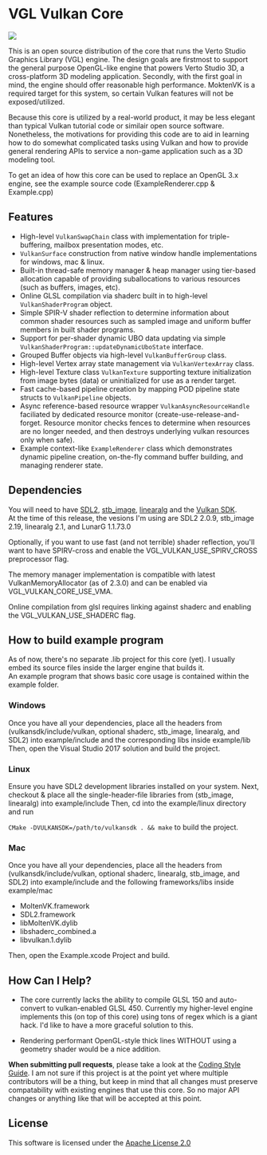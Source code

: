 # VGL Vulkan Core

![](https://vertostudio.com/img/vkcore_thumb.png)

This is an open source distribution of the core that runs the Verto Studio Graphics Library (VGL) engine.
The design goals are firstmost to support the general purpose OpenGL-like engine that powers Verto Studio 3D, a cross-platform 3D modeling application.
Secondly, with the first goal in mind, the engine should offer reasonable high performance.  MoktenVK is a required target for this system, so certain Vulkan features will not be exposed/utilized.

Because this core is utilized by a real-world product, it may be less elegant than typical Vulkan tutorial code
or similair open source software.  Nonetheless, the motivations for providing this code are to aid in learning how to do
somewhat complicated tasks using Vulkan and how to provide general rendering APIs to service a non-game application such as 
a 3D modeling tool.

To get an idea of how this core can be used to replace an OpenGL 3.x engine, see the example source code (ExampleRenderer.cpp & Example.cpp)

## Features

- High-level `VulkanSwapChain` class with implementation for triple-buffering, mailbox presentation modes, etc.
- `VulkanSurface` construction from native window handle implementations for windows, mac & linux.
- Built-in thread-safe memory manager & heap manager using tier-based allocation capable of providing suballocations to various resources (such as buffers, images, etc).  
- Online GLSL compilation via shaderc built in to high-level `VulkanShaderProgram` object.
- Simple SPIR-V shader reflection to determine information about common shader resources such as sampled image and uniform buffer members in built shader programs.
- Support for per-shader dynamic UBO data updating via simple `VulkanShaderProgram::updateDynamicUboState` interface.
- Grouped Buffer objects via high-level `VulkanBufferGroup` class.
- High-level Vertex array state management via `VulkanVertexArray` class.
- High-level Texture class `VulkanTexture` supporting texture initialization from image bytes (data) or uninitialized for use as a render target.
- Fast cache-based pipeline creation by mapping POD pipeline state structs to `VulkanPipeline` objects.
- Async reference-based resource wrapper `VulkanAsyncResourceHandle` faciliated by dedicated resource monitor (create-use-release-and-forget.  Resource monitor checks fences to determine when resources are no longer needed, and then destroys underlying vulkan resources only when safe).  
- Example context-like `ExampleRenderer` class which demonstrates dynamic pipeline creation, on-the-fly command buffer building, and managing renderer state.

## Dependencies

You will need to have [SDL2](https://www.libsdl.org/download-2.0.php), [stb_image](https://github.com/nothings/stb/blob/master/stb_image.h), [linearalg](https://github.com/sgorsten/linalg) and the [Vulkan SDK](https://www.lunarg.com/vulkan-sdk/).  
At the time of this release, the vesions I'm using are SDL2 2.0.9, stb_image 2.19, linearalg 2.1, and LunarG 1.1.73.0

Optionally, if you want to use fast (and not terrible) shader reflection, you'll want to have SPIRV-cross and enable the VGL_VULKAN_USE_SPIRV_CROSS preprocessor flag.

The memory manager implementation is compatible with latest VulkanMemoryAllocator (as of 2.3.0) and can be enabled via VGL_VULKAN_CORE_USE_VMA.

Online compilation from glsl requires linking against shaderc and enabling the VGL_VULKAN_USE_SHADERC flag.

## How to build example program

As of now, there's no separate .lib project for this core (yet).  I usually embed its source files inside the larger engine that builds it.  
An example program that shows basic core usage is contained within the example folder.

### Windows

Once you have all your dependencies, place all the headers from (vulkansdk/include/vulkan, optional shaderc, stb_image, linearalg, and SDL2) into example/include and the corresponding libs inside example/lib
Then, open the Visual Studio 2017 solution and build the project.

### Linux

Ensure you have SDL2 development libraries installed on your system.
Next, checkout & place all the single-header-file libraries from (stb_image, linearalg) into example/include
Then, cd into the example/linux directory and run 

`CMake -DVULKANSDK=/path/to/vulkansdk . && make` to build the project.

### Mac

Once you have all your dependencies, place all the headers from (vulkansdk/include/vulkan, optional shaderc, linearalg, stb_image, and SDL2) into example/include and the following frameworks/libs inside example/mac

- MoltenVK.framework
- SDL2.framework
- libMoltenVK.dylib
- libshaderc_combined.a
- libvulkan.1.dylib

Then, open the Example.xcode Project and build.

## How Can I Help?

- The core currently lacks the ability to compile GLSL 150 and auto-convert to vulkan-enabled GLSL 450.  Currently my higher-level engine implements this (on top of this core) using tons of regex which is a giant hack.  I'd like to have a more graceful solution to this.

- Rendering performant OpenGL-style thick lines WITHOUT using a geometry shader would be a nice addition.

**When submitting pull requests**, please take a look at the [Coding Style Guide](StyleGuide.md).  I am not sure if this project is at the point yet where multiple contributors will be a thing, but keep in mind that all changes must preserve compatability with existing engines that use this core.  So no major API changes or anything like that will be accepted at this point.

## License

This software is licensed under the [Apache License 2.0](https://www.apache.org/licenses/LICENSE-2.0)

